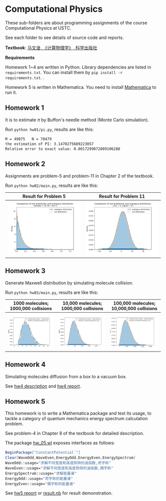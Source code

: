 # Computational Physics
These sub-folders are about programming assignments of the course Computational Physics at USTC.

See each folder to see details of source code and reports.

**Textbook**: [马文淦, 《计算物理学》, 科学出版社](https://book.douban.com/subject/1655215/)

**Requirements**

Homework 1~4 are written in Python. Library dependencies are listed in `requirements.txt`. You can install them by `pip install -r requirements.txt`. . 

Homework 5 is written in Mathematica. You need to install [Mathematica](https://www.wolfram.com/mathematica/) to run it.


## Homework 1

It is to estimate $\pi$ by Buffon's needle method (Monte Carlo simulation).

Run `python hw01/pi.py`, results are like this:

```
M = 49875 	N = 78479
the estimation of PI: 3.1470275689223057
Relative error to exact value: 0.0017299872809106288
```

## Homework 2

Assignments are problem-5 and problem-11 in Chapter 2 of the textbook.

Run `python hw02/main.py`, results are like this:

| Result for Problem 5     | Result for Problem 11     |
| ------------------------ | ------------------------- |
| ![](./hw02/problem5.png) | ![](./hw02/problem11.png) |


## Homework 3

Generate Maxwell distribution by simulating molecule collision.

Run `python hw03/main.py`, results are like this:

| 1000 molecules; 1000,000 collisions | 10,000 molecules; 1000,000 collisions | 100,000 molecules; 10,000,000 collisions |
| ----------------------------------- | ------------------------------------- | ---------------------------------------- |
| ![](./hw03/1e3-1e6.png)             | ![](./hw03/1e4-1e6.png)               | ![](./hw03/1e5-1e7.png)                  |



## Homework 4

Simulating molecules diffusion from a box to a vacuum box.

See [hw4 description](./hw04/hw4.pdf) and [hw4 report](./hw04/result.pdf).

## Homework 5

This homework is to write a Mathematica package and test its usage, to tackle a category of quantum mechanics energy spectrum calculation problem.

See problem-4 in Chapter 8 of the textbook for detailed description.

The package [hw_05.wl](./hw05/hw_05.wl) exposes interfaces as follows:

```mathematica
BeginPackage["ConstantPotential`"]
Clear[WaveOdd,WaveEven,EnergyOdd,EnergyEven,EnergySpectrum]
WaveOdd::usage="求解不同宽度和高度势阱的波函数,奇宇称"
WaveEven::usage="求解不同宽度和高度势阱的波函数,偶宇称"
EnergySpectrum::usage="求解能量谱"
EnergyOdd::usage="奇宇称的能量谱"
EnergyEven::usage="偶宇称的能量谱"
```

See [hw5 report](./hw05/result.pdf) or [result.nb](./hw_05/result.nb) for result demonstration.
